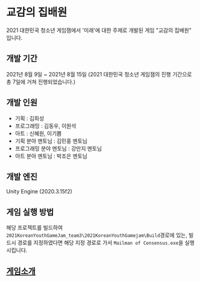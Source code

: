 # 교감의 집배원
2021 대한민국 청소년 게임잼에서 '미래'에 대한 주제로 개발된 게임 "교감의 집배원" 입니다.

## 개발 기간
2021년 8월 9일 ~ 2021년 8월 15일 (2021 대한민국 청소년 게임잼의 진행 기간으로 총 7일에 거쳐 진행되었습니다.)

## 개발 인원
- 기획 : 김희성
- 프로그래밍 : 김동우, 이원석
- 아트 : 신혜원, 이기쁨
- 기획 분야 멘토님 : 김민홍 멘토님
- 프로그래밍 분야 멘토님 : 강만지 멘토님
- 아트 분야 멘토님 : 박조은 멘토님

## 개발 엔진
Unity Engine (2020.3.15f2)

## 게임 실행 방법
해당 프로젝트를 빌드하여 `2021KoreanYouthGameJam_team3\2021KoreanYouthGamejam\Build`경로에 있는, 빌드시 경로를 지정하였다면 해당 지정 경로로 가서 `Mailman of Consensus.exe`을 실행시킵니다.

## [게임소개](https://github.com/Ws-Peroth/2021KoreanYouthGameJam_team3/blob/main/GameExplain.md)
